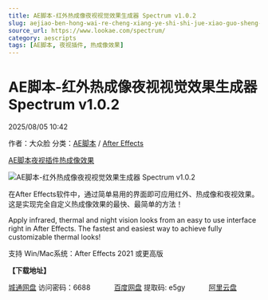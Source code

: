 ```yaml
---
title: AE脚本-红外热成像夜视视觉效果生成器 Spectrum v1.0.2
slug: aejiao-ben-hong-wai-re-cheng-xiang-ye-shi-shi-jue-xiao-guo-sheng-cheng-qi-spectrum-v1-0-2
source_url: https://www.lookae.com/spectrum/
category: aescripts
tags: [AE脚本, 夜视插件, 热成像效果]
---
```

# AE脚本-红外热成像夜视视觉效果生成器 Spectrum v1.0.2

2025/08/05 10:42

作者：大众脸
分类：[AE脚本](https://www.lookae.com/after-effects/aescripts/) / [After Effects](https://www.lookae.com/after-effects/)

[AE脚本](https://www.lookae.com/tag/ae%e8%84%9a%e6%9c%ac/)[夜视插件](https://www.lookae.com/tag/%e5%a4%9c%e8%a7%86%e6%8f%92%e4%bb%b6/)[热成像效果](https://www.lookae.com/tag/%e7%83%ad%e6%88%90%e5%83%8f%e6%95%88%e6%9e%9c/)

![AE脚本-红外热成像夜视视觉效果生成器 Spectrum v1.0.2](https://www.lookae.com/wp-content/uploads/2025/08/FredPelle-Spectrum.jpg "AE脚本-红外热成像夜视视觉效果生成器 Spectrum v1.0.2-LookAE.com")

在After Effects软件中，通过简单易用的界面即可应用红外、热成像和夜视效果。这是实现完全自定义热成像效果的最快、最简单的方法！

Apply infrared, thermal and night vision looks from an easy to use interface right in After Effects. The fastest and easiest way to achieve fully customizable thermal looks!

支持 Win/Mac系统：After Effects 2021 或更高版

**【下载地址】**

[城通网盘](https://url70.ctfile.com/f/2827370-8408161659-309cf9?p=4431) 访问密码：6688            [百度网盘](https://pan.baidu.com/s/1OofH1D5aRVF6DoWfliO75g?pwd=e5gy) 提取码: e5gy            [阿里云盘](https://www.alipan.com/s/X4qpPSVdVGo)
